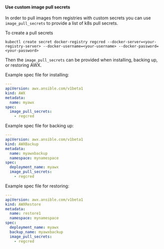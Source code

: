 #### Use custom image pull secrets

In order to pull images from registries with custom secrets you can use `image_pull_secrets` to provide a list of k8s pull secrets.

To create a pull secrets
```
kubectl create secret docker-registry regcred --docker-server=<your-registry-server> --docker-username=<your-username> --docker-password=<your-password>
```

Then the `image_pull_secrets` can be provided when installing, backing up, or restoring AWX.

Example spec file for installing:

```yaml
---
apiVersion: awx.ansible.com/v1beta1
kind: AWX
metadata:
  name: myawx
spec:
  image_pull_secrets:
    - regcred
```

Example spec file for backing up:

```yaml
---
apiVersion: awx.ansible.com/v1beta1
kind: AWXBackup
metadata:
  name: myawxbackup
  namespace: mynamespace
spec:
  deployment_name: myawx
  image_pull_secrets:
    - regcred
```

Example spec file for restoring:

```yaml
---
apiVersion: awx.ansible.com/v1beta1
kind: AWXRestore
metadata:
  name: restore1
  namespace: mynamespace
spec:
  deployment_name: myawx
  backup_name: myawxbackup
  image_pull_secrets:
    - regcred
```
